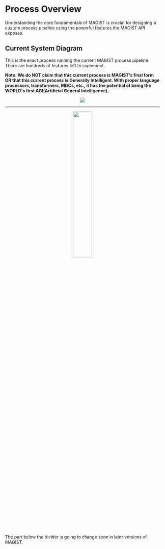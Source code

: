 # Process Overview

Understanding the core fundamentals of MAGIST is crucial for designing a custom process pipeline using the powerful features the MAGIST API exposes.

## Current System Diagram

This is the exact process running the current MAGIST process pipeline. There are hundreds of features left to implement.

**Note: We do NOT claim that this current process is MAGIST's final form OR that this current process is Generally Intelligent. With proper language processors, transformers, MDCs, etc., it has the potential of being the WORLD's first AGI(Artificial General Intelligence).**

<p align="center">
  <img src="https://user-images.githubusercontent.com/85193239/176303103-a9e657eb-3d76-46f0-ae48-a56b9de81300.png">
</p>
 
*** 
 
<p align="center">
  <img src="https://user-images.githubusercontent.com/85193239/176303116-2673322c-caaa-4211-b728-1526c261599d.png" width="35%" length="35%">
</p>

The part below the divider is going to change soon in later versions of MAGIST.
